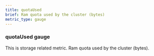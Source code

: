 ```yaml
---
title: quotaUsed
brief: Ram quota used by the cluster (bytes)
metric_type: gauge
---
```

### quotaUsed gauge

This is storage related metric. Ram quota used by the cluster (bytes).